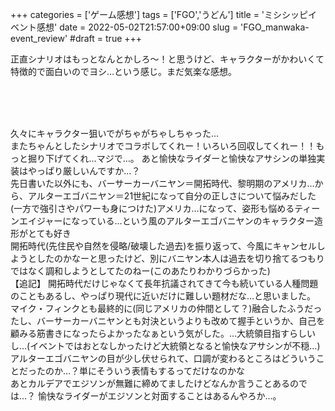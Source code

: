 +++
categories = ['ゲーム感想']
tags = ['FGO','うどん']
title = 'ミシシッピイベント感想'
date = 2022-05-02T21:57:00+09:00
slug = 'FGO_manwaka-event_review'
#draft = true
+++

正直シナリオはもっとなんとかしろ〜！と思うけど、キャラクターがかわいくて特徴的で面白いのでヨシ…という感じ。まだ気楽な感想。
<!--more-->
<br>
<br>
<br>

久々にキャラクター狙いでがちゃがちゃしちゃった…
<br>
またちゃんとしたシナリオでコラボしてくれー！いろいろ回収してくれー！！もっと掘り下げてくれ…マジで…。
あと愉快なライダーと愉快なアサシンの単独実装はやっぱり厳しいんですか…？
<br>
先日書いた以外にも、バーサーカーバニヤン＝開拓時代、黎明期のアメリカ…から、アルターエゴバニヤン＝21世紀になって自分の正しさについて悩みだした(一方で強引さやパワーも身につけた)アメリカ…になって、姿形も悩めるティーンエイジャーになっている…という風のアルターエゴバニヤンのキャラクター造形がとても好き
<br>
開拓時代(先住民や自然を侵略/破壊した過去)を振り返って、今風にキャンセルしようとしたのかなーと思ったけど、別にバニヤン本人は過去を切り捨てるつもりではなく調和しようとしてたのねー(このあたりわかりづらかった)
<br>
【追記】
開拓時代だけじゃなくて長年抗議されてきて今も続いている人種問題のこともあるし、やっぱり現代に近いだけに難しい題材だな…と思いました。
<br>
マイク・フィンクとも最終的に(同じアメリカの仲間として？)融合したふうだったし、バーサーカーバニヤンとも対決というよりも改めて握手というか、自己を顧みる筋書きになったらよかったなぁという気がした。…大統領目指すらしいし…(イベントではおとなしかったけど大統領となると愉快なアサシンが不穏…)
<br>
アルターエゴバニヤンの目が少し伏せられて、口調が変わるところはどういうことだったのか…？単にそういう表情もするってだけなのかな
<br>
あとカルデアでエジソンが無難に締めてましたけどなんか言うことあるのでは…？
愉快なライダーがエジソンと対面することはあるんやろか…。
<br>